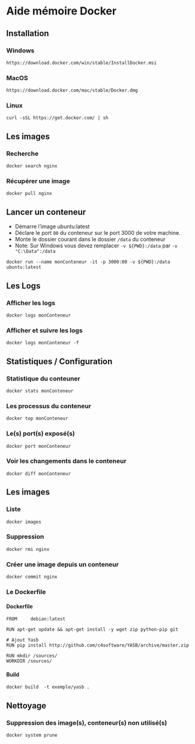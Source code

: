 # Aide mémoire Docker

## Installation

### Windows

```
https://download.docker.com/win/stable/InstallDocker.msi
```

### MacOS

```
https://download.docker.com/mac/stable/Docker.dmg
```

### Linux

```
curl -sSL https://get.docker.com/ | sh
```

## Les images

### Recherche

```
docker search nginx
```

### Récupérer une image

```
docker pull nginx
```

## Lancer un conteneur 

* Démarre l’image ubuntu:latest
* Déclare le port ```80``` du conteneur sur le port 3000 de votre machine.
* Monte le dossier courant dans le dossier ```/data``` du conteneur
* Note: Sur Windows vous devez remplacer ```-v ${PWD}:/data``` par ```-v "C:\Data":/data```

```
docker run --name monConteneur -it -p 3000:80 -v ${PWD}:/data ubuntu:latest
```

## Les Logs

### Afficher les logs

```
docker logs monConteneur
```

### Afficher et suivre les logs

```
docker logs monConteneur -f
```

## Statistiques / Configuration


### Statistique du conteuner

```
docker stats monConteneur
```

### Les processus du conteneur

```
docker top monConteneur
```

### Le(s) port(s) exposé(s)

```
docker port monConteneur
```

### Voir les changements dans le conteneur

```
docker diff monConteneur
```


## Les images

### Liste

```
docker images
```

### Suppression

```
docker rmi nginx
```

### Créer une image depuis un conteneur

```
docker commit nginx
```

### Le Dockerfile

#### Dockerfile
```
FROM     debian:latest

RUN apt-get update && apt-get install -y wget zip python-pip git

# Ajout Yasb
RUN pip install http://github.com/c4software/YASB/archive/master.zip

RUN mkdir /sources/
WORKDIR /sources/
```

#### Build

```
docker build  -t exemple/yasb .
```

## Nettoyage

### Suppression des image(s), conteneur(s) non utilisé(s)

```
docker system prune
```
